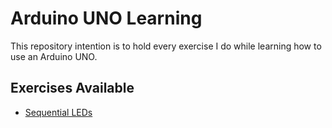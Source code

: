 # Arduino UNO Learning

This repository intention is to hold every exercise I do while learning how to use an Arduino UNO.

## Exercises Available

- [Sequential LEDs](sequential-leds/README.md)
